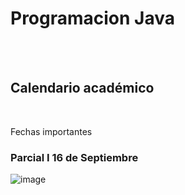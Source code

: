 # Programacion Java

<br>
<br>

## Calendario académico 

<br>

Fechas importantes 

### Parcial I 16 de Septiembre

![image](https://github.com/crodrigr/programacion-java-2023-02/assets/31961588/211922d7-21a0-4c5d-a565-3374813854a9)



